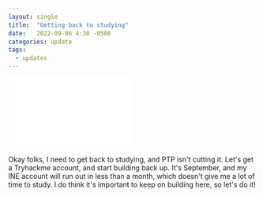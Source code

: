 ```yaml
---
layout: single
title:  "Getting back to studying"
date:   2022-09-06 4:30 -0500
categories: update
tags:
  - updates
---
```

<img src="/images/THMlogo.png" alt="Try Hack Me" width="50%" class="center"/>

Okay folks, I need to get back to studying, and PTP isn't cutting it.  Let's get a Tryhackme account, and start building back up.  It's September, and my INE account will run out in less than a month, which doesn't give me a lot of time to study.  I do think it's important to keep on building here, so let's do it!